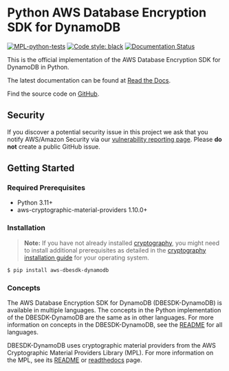 # Python AWS Database Encryption SDK for DynamoDB

[![MPL-python-tests](https://github.com/aws/aws-database-encryption-sdk-dynamodb/actions/workflows/push.yml/badge.svg)](https://github.com/aws/aws-database-encryption-sdk-dynamodb/actions/workflows/push.yml)
[![Code style: black](https://img.shields.io/badge/code_style-black-000000.svg)](https://github.com/ambv/black)
[![Documentation Status](https://readthedocs.org/projects/aws-dbesdk-dynamodb-python/badge/)](https://aws-dbesdk-dynamodb-python.readthedocs.io/en/latest/)

This is the official implementation of the AWS Database Encryption SDK for DynamoDB in Python.

The latest documentation can be found at [Read the Docs](https://aws-dbesdk-dynamodb-python.readthedocs.io/en/latest/).

Find the source code on [GitHub](https://github.com/aws/aws-database-encryption-sdk-dynamodb).

## Security

If you discover a potential security issue in this project
we ask that you notify AWS/Amazon Security via our
[vulnerability reporting page](http://aws.amazon.com/security/vulnerability-reporting/).
Please **do not** create a public GitHub issue.

## Getting Started

### Required Prerequisites

- Python 3.11+
- aws-cryptographic-material-providers 1.10.0+

### Installation

> **Note:**
> If you have not already installed [cryptography](https://cryptography.io/en/latest/), you might need to install additional prerequisites as
> detailed in the [cryptography installation guide](https://cryptography.io/en/latest/installation/) for your operating system.

```bash
$ pip install aws-dbesdk-dynamodb
```

### Concepts

The AWS Database Encryption SDK for DynamoDB (DBESDK-DynamoDB) is available in multiple languages.
The concepts in the Python implementation of the DBESDK-DynamoDB are the same as in other languages.
For more information on concepts in the DBESDK-DynamoDB, see the [README](https://github.com/aws/aws-database-encryption-sdk-dynamodb/blob/main/README.md) for all languages.

DBESDK-DynamoDB uses cryptographic material providers from the AWS Cryptographic Material Providers Library (MPL).
For more information on the MPL, see its [README](https://github.com/aws/aws-database-encryption-sdk-dynamodb/blob/main/README.md) or [readthedocs](https://aws-cryptographic-material-providers-library.readthedocs.io/en/latest/) page.
